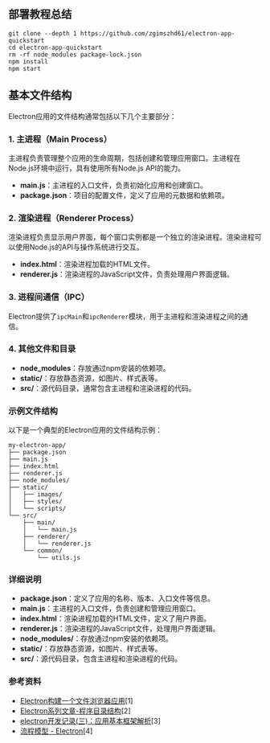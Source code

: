 ## 部署教程总结
```
git clone --depth 1 https://github.com/zgimszhd61/electron-app-quickstart
cd electron-app-quickstart
rm -rf node_modules package-lock.json
npm install
npm start
```

## 基本文件结构
Electron应用的文件结构通常包括以下几个主要部分：

### 1. 主进程（Main Process）
主进程负责管理整个应用的生命周期，包括创建和管理应用窗口。主进程在Node.js环境中运行，具有使用所有Node.js API的能力。

- **main.js**：主进程的入口文件，负责初始化应用和创建窗口。
- **package.json**：项目的配置文件，定义了应用的元数据和依赖项。

### 2. 渲染进程（Renderer Process）
渲染进程负责显示用户界面，每个窗口实例都是一个独立的渲染进程。渲染进程可以使用Node.js的API与操作系统进行交互。

- **index.html**：渲染进程加载的HTML文件。
- **renderer.js**：渲染进程的JavaScript文件，负责处理用户界面逻辑。

### 3. 进程间通信（IPC）
Electron提供了`ipcMain`和`ipcRenderer`模块，用于主进程和渲染进程之间的通信。

### 4. 其他文件和目录
- **node_modules**：存放通过npm安装的依赖项。
- **static/**：存放静态资源，如图片、样式表等。
- **src/**：源代码目录，通常包含主进程和渲染进程的代码。

### 示例文件结构
以下是一个典型的Electron应用的文件结构示例：

```
my-electron-app/
├── package.json
├── main.js
├── index.html
├── renderer.js
├── node_modules/
├── static/
│   ├── images/
│   ├── styles/
│   └── scripts/
└── src/
    ├── main/
    │   └── main.js
    ├── renderer/
    │   └── renderer.js
    └── common/
        └── utils.js
```

### 详细说明
- **package.json**：定义了应用的名称、版本、入口文件等信息。
- **main.js**：主进程的入口文件，负责创建和管理应用窗口。
- **index.html**：渲染进程加载的HTML文件，定义了用户界面。
- **renderer.js**：渲染进程的JavaScript文件，处理用户界面逻辑。
- **node_modules/**：存放通过npm安装的依赖项。
- **static/**：存放静态资源，如图片、样式表等。
- **src/**：源代码目录，包含主进程和渲染进程的代码。

### 参考资料
- [Electron构建一个文件浏览器应用](https://www.cnblogs.com/tugenhua0707/p/11080473.html)[1]
- [Electron系列文章-程序目录结构](https://juejin.cn/post/6844903779670687751)[2]
- [electron开发记录(三)：应用基本框架解析](https://blog.csdn.net/u014595019/article/details/53436296)[3]
- [流程模型 - Electron](https://www.electronjs.org/zh/docs/latest/tutorial/process-model)[4]
